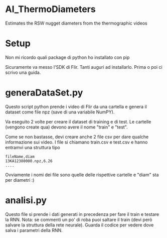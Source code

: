 # AI_ThermoDiameters
Estimates the RSW nugget diameters from the thermographic videos

# Setup
Non mi ricordo quali package di python ho installato con pip

Sicuramente va messo l'SDK di Flir. Tanti auguri ad installarlo. Prima o poi ci scrivo una guida.

# generaDataSet.py
Questo script python prende i video di Flir da una cartella e genera il dataset come file npz (save di una variabile NumPY).

Va eseguito 2 volte per creare il dataset di training e di test. Le cartelle (vengono create qua) devono avere il nome "train" e "test".

Come se non bastasse, devi creare anche 2 file csv per dare qualche informazione sui video. I file si chiamano train.csv e test.csv e hanno entramvi una struttura tipo

```
fileName,diam
13KA12380000.npz,6.26
....
``` 

Ovviamente i nomi dei file sono quelle delle rispettive cartelle e "diam" sta per diametri :)

# analisi.py

Questo file si prende i dati generati in precedenza per fare il train e testare la RNN. Nota: se commenti un po' di roba puoi saltare il train (devi però salvare la struttura della rete neurale). Guarda il codice per vedere dove salva i parametri della RNN.
